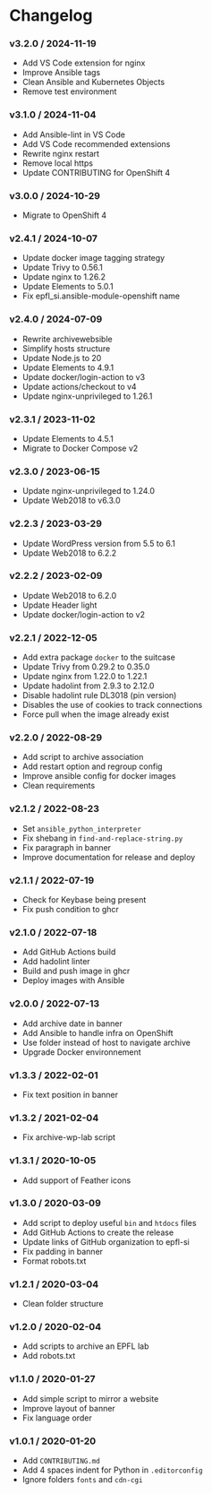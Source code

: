 Changelog
=========

### v3.2.0 / 2024-11-19

  - Add VS Code extension for nginx
  - Improve Ansible tags
  - Clean Ansible and Kubernetes Objects
  - Remove test environment

### v3.1.0 / 2024-11-04

  - Add Ansible-lint in VS Code
  - Add VS Code recommended extensions
  - Rewrite nginx restart
  - Remove local https
  - Update CONTRIBUTING for OpenShift 4

### v3.0.0 / 2024-10-29

  - Migrate to OpenShift 4

### v2.4.1 / 2024-10-07

  - Update docker image tagging strategy
  - Update Trivy to 0.56.1
  - Update nginx to 1.26.2
  - Update Elements to 5.0.1
  - Fix epfl_si.ansible-module-openshift name

### v2.4.0 / 2024-07-09

  - Rewrite archivewebsible
  - Simplify hosts structure
  - Update Node.js to 20
  - Update Elements to 4.9.1
  - Update docker/login-action to v3
  - Update actions/checkout to v4
  - Update nginx-unprivileged to 1.26.1

### v2.3.1 / 2023-11-02

  - Update Elements to 4.5.1
  - Migrate to Docker Compose v2

### v2.3.0 / 2023-06-15

  - Update nginx-unprivileged to 1.24.0
  - Update Web2018 to v6.3.0

### v2.2.3 / 2023-03-29

  - Update WordPress version from 5.5 to 6.1
  - Update Web2018 to 6.2.2

### v2.2.2 / 2023-02-09

  - Update Web2018 to 6.2.0
  - Update Header light
  - Update docker/login-action to v2

### v2.2.1 / 2022-12-05

  - Add extra package `docker` to the suitcase
  - Update Trivy from 0.29.2 to 0.35.0
  - Update nginx from 1.22.0 to 1.22.1
  - Update hadolint from 2.9.3 to 2.12.0
  - Disable hadolint rule DL3018 (pin version)
  - Disables the use of cookies to track connections
  - Force pull when the image already exist

### v2.2.0 / 2022-08-29

  - Add script to archive association
  - Add restart option and regroup config
  - Improve ansible config for docker images
  - Clean requirements

### v2.1.2 / 2022-08-23

  - Set `ansible_python_interpreter`
  - Fix shebang in `find-and-replace-string.py`
  - Fix paragraph in banner
  - Improve documentation for release and deploy

### v2.1.1 / 2022-07-19

  - Check for Keybase being present
  - Fix push condition to ghcr

### v2.1.0 / 2022-07-18

  - Add GitHub Actions build
  - Add hadolint linter
  - Build and push image in ghcr
  - Deploy images with Ansible

### v2.0.0 / 2022-07-13

  - Add archive date in banner
  - Add Ansible to handle infra on OpenShift
  - Use folder instead of host to navigate archive
  - Upgrade Docker environnement

### v1.3.3 / 2022-02-01

  - Fix text position in banner

### v1.3.2 / 2021-02-04

  - Fix archive-wp-lab script

### v1.3.1 / 2020-10-05

  - Add support of Feather icons

### v1.3.0 / 2020-03-09

  - Add script to deploy useful `bin` and `htdocs` files
  - Add GitHub Actions to create the release
  - Update links of GitHub organization to epfl-si
  - Fix padding in banner
  - Format robots.txt

### v1.2.1 / 2020-03-04

  - Clean folder structure

### v1.2.0 / 2020-02-04

  - Add scripts to archive an EPFL lab
  - Add robots.txt

### v1.1.0 / 2020-01-27

  - Add simple script to mirror a website
  - Improve layout of banner
  - Fix language order

### v1.0.1 / 2020-01-20

  - Add `CONTRIBUTING.md`
  - Add 4 spaces indent for Python in `.editorconfig`
  - Ignore folders `fonts` and `cdn-cgi`
